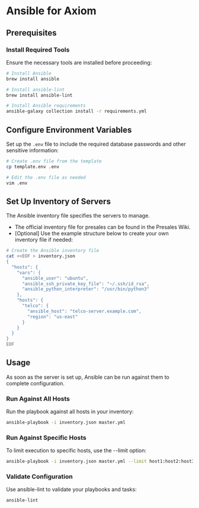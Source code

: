 # Ansible for Axiom

## Prerequisites

### Install Required Tools
Ensure the necessary tools are installed before proceeding:

```bash
# Install Ansible
brew install ansible

# Install ansible-lint
brew install ansible-lint

# Install Ansible requirements
ansible-galaxy collection install -r requirements.yml
```

## Configure Environment Variables
Set up the `.env` file to include the required database passwords and other sensitive information:

```bash
# Create .env file from the template
cp template.env .env

# Edit the .env file as needed
vim .env
```

## Set Up Inventory of Servers
The Ansible inventory file specifies the servers to manage.

* The official inventory file for presales can be found in the Presales Wiki.
* [Optional] Use the example structure below to create your own inventory file if needed:

```bash
# Create the Ansible inventory file
cat <<EOF > inventory.json
{
  "hosts": {
    "vars": {
      "ansible_user": "ubuntu",
      "ansible_ssh_private_key_file": "~/.ssh/id_rsa",
      "ansible_python_interpreter": "/usr/bin/python3"
    },
    "hosts": {
      "telco": {
        "ansible_host": "telco-server.example.com",
        "region": "us-east"
      }
    }
  }
}
EOF
```

## Usage
As soon as the server is set up, Ansible can be run against them to complete configuration.

### Run Against All Hosts
Run the playbook against all hosts in your inventory:

```bash
ansible-playbook -i inventory.json master.yml
```

### Run Against Specific Hosts
To limit execution to specific hosts, use the --limit option:

```bash
ansible-playbook -i inventory.json master.yml --limit host1:host2:host3
```

### Validate Configuration
Use ansible-lint to validate your playbooks and tasks:

```bash
ansible-lint
```
